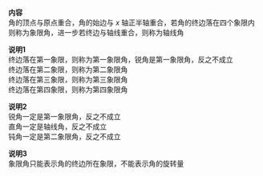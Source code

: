 **内容**  
角的顶点与原点重合，角的始边与 $x$ 轴正半轴重合，若角的终边落在四个象限内则称为象限角，进一步若终边与轴线重合，则称为轴线角  
  
**说明1**  
终边落在第一象限，则称为第一象限角，锐角是第一象限角，反之不成立  
终边落在第二象限，则称为第二象限角  
终边落在第三象限，则称为第三象限角  
终边落在第四象限，则称为第四象限角  
  
**说明2**  
锐角一定是第一象限角，反之不成立  
直角一定是轴线角，反之不成立  
钝角一定是第二象限角，反之不成立  
  
**说明3**  
象限角只能表示角的终边所在象限，不能表示角的旋转量  
